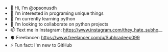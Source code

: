 - 👋 Hi, I’m @opsonusdh
- 👀 I’m interested in programing unique things
- 🌱 I’m currently learning python
- 💞️ I’m looking to collaborate on python projects
- 📫 Text me in Instagram: https://www.instagram.com/they_hate_subho__
- 🫀 Freelancer: https://www.freelancer.com/u/Subhradeep099
- ⚡ Fun fact: I'm new to GitHub

